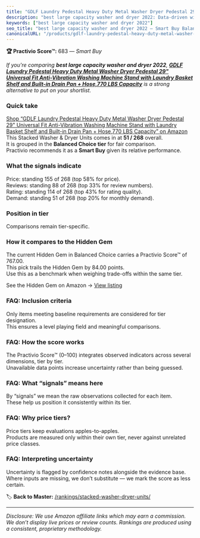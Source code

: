```yaml
---
title: "GDLF Laundry Pedestal Heavy Duty Metal Washer Dryer Pedestal 29\" Universal Fit Anti-Vibration Washing Machine Stand with Laundry Basket Shelf and Built-in Drain Pan + Hose,770 LBS Capacity"
description: "best large capacity washer and dryer 2022: Data-driven within Balanced Choice ranking using the Practivio Score™. Positioned by quality, value, demand, findabi…"
keywords: ["best large capacity washer and dryer 2022"]
seo_title: "best large capacity washer and dryer 2022 — Smart Buy Balanced Choice (2025)"
canonicalURL: "/products/gdlf-laundry-pedestal-heavy-duty-metal-washer-dryer-pedestal-29-universal-fit-anti-vibration-washing-machine-stand-with-laundry-basket-shelf-and-built-in-drain-pan-hose770-lbs-capacity-B0D3D25MTH/"
---
```


**🏆 Practivio Score™:** 683 — _Smart Buy_


*If you're comparing **best large capacity washer and dryer 2022**, **[GDLF Laundry Pedestal Heavy Duty Metal Washer Dryer Pedestal 29" Universal Fit Anti-Vibration Washing Machine Stand with Laundry Basket Shelf and Built-in Drain Pan + Hose,770 LBS Capacity](https://www.amazon.com/dp/B0D3D25MTH?tag=practivio-20)** is a strong alternative to put on your shortlist.*
### Quick take
[Shop “GDLF Laundry Pedestal Heavy Duty Metal Washer Dryer Pedestal 29" Universal Fit Anti-Vibration Washing Machine Stand with Laundry Basket Shelf and Built-in Drain Pan + Hose,770 LBS Capacity” on Amazon](https://www.amazon.com/dp/B0D3D25MTH?tag=practivio-20)
This Stacked Washer & Dryer Units comes in at **51 / 268** overall.  
It is grouped in the **Balanced Choice tier** for fair comparison.  
Practivio recommends it as a **Smart Buy** given its relative performance.

### What the signals indicate
Price: standing 155 of 268 (top 58% for price).  
Reviews: standing 88 of 268 (top 33% for review numbers).  
Rating: standing 114 of 268 (top 43% for rating quality).  
Demand: standing 51 of 268 (top 20% for monthly demand).

### Position in tier
Comparisons remain tier-specific.

### How it compares to the Hidden Gem
The current Hidden Gem in Balanced Choice carries a Practivio Score™ of 767.00.  
This pick trails the Hidden Gem by 84.00 points.  
Use this as a benchmark when weighing trade-offs within the same tier.  

See the Hidden Gem on Amazon → [View listing](https://www.amazon.com/dp/B09YLKMHLH?tag=practivio-20)

### FAQ: Inclusion criteria
Only items meeting baseline requirements are considered for tier designation.  
This ensures a level playing field and meaningful comparisons.

### FAQ: How the score works
The Practivio Score™ (0–100) integrates observed indicators across several dimensions, tier by tier.  
Unavailable data points increase uncertainty rather than being guessed.

### FAQ: What “signals” means here
By “signals” we mean the raw observations collected for each item.  
These help us position it consistently within its tier.

### FAQ: Why price tiers?
Price tiers keep evaluations apples-to-apples.  
Products are measured only within their own tier, never against unrelated price classes.

### FAQ: Interpreting uncertainty
Uncertainty is flagged by confidence notes alongside the evidence base.  
Where inputs are missing, we don’t substitute — we mark the score as less certain.


🏷️ **Back to Master:** [/rankings/stacked-washer-dryer-units/](/rankings/stacked-washer-dryer-units/)

---
_Disclosure: We use Amazon affiliate links which may earn a commission. We don’t display live prices or review counts. Rankings are produced using a consistent, proprietary methodology._
